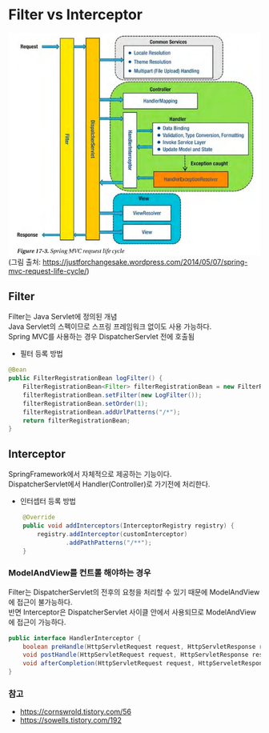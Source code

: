 # Filter vs Interceptor
![img.png](img/MvcRequestLifeCycle.png)<br>
(그림 출처: https://justforchangesake.wordpress.com/2014/05/07/spring-mvc-request-life-cycle/)

## Filter
Filter는 Java Servlet에 정의된 개념<br>
Java Servlet의 스펙이므로 스프링 프레임워크 없이도 사용 가능하다.<br>
Spring MVC를 사용하는 경우 DispatcherServlet 전에 호출됨

- 필터 등록 방법
```java
@Bean
public FilterRegistrationBean logFilter() {
    FilterRegistrationBean<Filter> filterRegistrationBean = new FilterRegistrationBean<>();
    filterRegistrationBean.setFilter(new LogFilter());
    filterRegistrationBean.setOrder(1);
    filterRegistrationBean.addUrlPatterns("/*");
    return filterRegistrationBean;
}
```

## Interceptor
SpringFramework에서 자체적으로 제공하는 기능이다.<br>
DispatcherServlet에서 Handler(Controller)로 가기전에 처리한다.

- 인터셉터 등록 방법
```java
    @Override
    public void addInterceptors(InterceptorRegistry registry) {
        registry.addInterceptor(customInterceptor)
                .addPathPatterns("/**");
    }
```

### ModelAndView를 컨트롤 해야하는 경우
Filter는 DispatcherServlet의 전후의 요청을 처리할 수 있기 때문에 ModelAndView에 접근이 불가능하다.<br>
반면 Interceptor은 DispatcherServlet 사이클 안에서 사용되므로 ModelAndView에 접근이 가능하다.
```java
public interface HandlerInterceptor {
    boolean preHandle(HttpServletRequest request, HttpServletResponse response, Object handler);
    void postHandle(HttpServletRequest request, HttpServletResponse response, Object handler, ModelAndView mav);
    void afterCompletion(HttpServletRequest request, HttpServeletResponse response, Object handler, Exception ex);
}
```

### 참고
- https://cornswrold.tistory.com/56
- https://sowells.tistory.com/192
